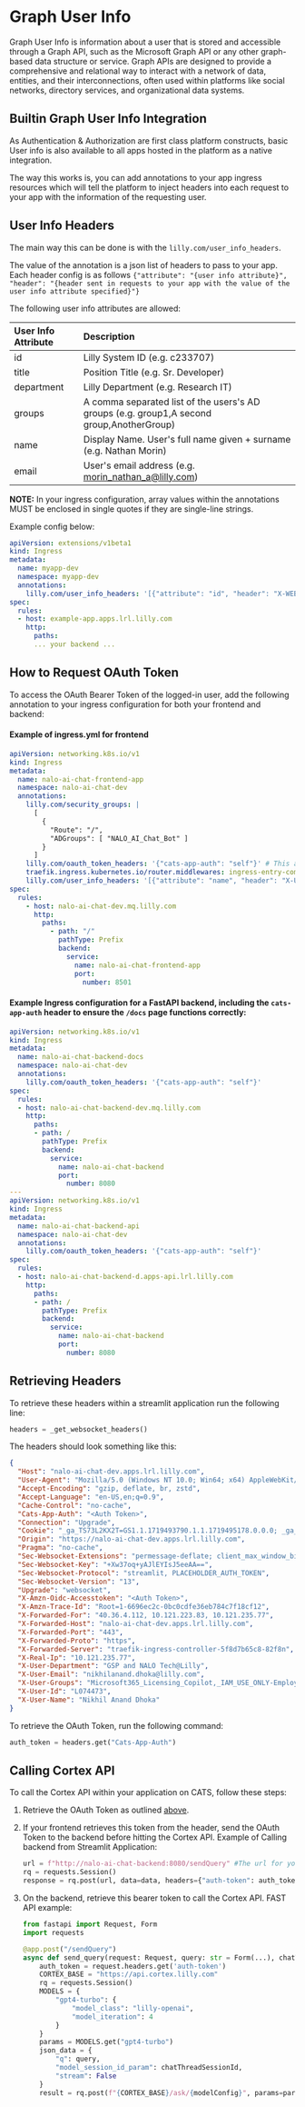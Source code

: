 # Graph User Info 

Graph User Info is information about a user that is stored and accessible through a Graph API, such as the Microsoft Graph API or any other graph-based data structure or service. Graph APIs are designed to provide a comprehensive and relational way to interact with a network of data, entities, and their interconnections, often used within platforms like social networks, directory services, and organizational data systems.


## Builtin Graph User Info Integration 

As Authentication & Authorization are first class platform constructs, basic User info
is also available to all apps hosted in the platform as a native integration.

The way this works is, you can add annotations to your app ingress resources which will
tell the platform to inject headers into each request to your app with the information
of the requesting user.



## User Info Headers 

The main way this can be done is with the ```lilly.com/user_info_headers```.

The value of the annotation is a json list of headers to pass to your app.  Each
header config is as follows ```{"attribute": "{user info attribute}", "header": "{header sent in requests to your app with the value of the user info attribute specified}"}```

The following user info attributes are allowed:

| User Info Attribute | Description | 
| :--- | :--- |
| id | Lilly System ID (e.g. c233707) |
| title | Position Title (e.g. Sr. Developer) |
| department | Lilly Department (e.g. Research IT) |
| groups | A comma separated list of the users's AD groups (e.g. group1,A second group,AnotherGroup) |
| name | Display Name. User's full name given + surname (e.g. Nathan Morin) |
| email | User's email address (e.g. morin_nathan_a@lilly.com) |

**NOTE:** In your ingress configuration, array values within the annotations MUST be enclosed in single quotes if they are single-line strings.

Example config below:

```yaml
apiVersion: extensions/v1beta1
kind: Ingress
metadata:
  name: myapp-dev
  namespace: myapp-dev
  annotations:
    lilly.com/user_info_headers: '[{"attribute": "id", "header": "X-WEBAUTH-USER"}, {"attribute": "name", "header": "X-USER-NAME"}, {"attribute": "email", "header": "X-WEBAUTH-EMAIL"}, {"attribute": "groups", "header": "X-WEBAUTH-GROUPS"}]'
spec:
  rules:
  - host: example-app.apps.lrl.lilly.com
    http:
      paths:
      ... your backend ...
```


## How to Request OAuth Token
To access the OAuth Bearer Token of the logged-in user, add the following annotation to your ingress configuration for both your frontend and backend:
#### Example of ingress.yml for frontend
```yaml
apiVersion: networking.k8s.io/v1
kind: Ingress
metadata:
  name: nalo-ai-chat-frontend-app
  namespace: nalo-ai-chat-dev
  annotations:
    lilly.com/security_groups: |
      [
        {
          "Route": "/",
          "ADGroups": [ "NALO_AI_Chat_Bot" ]
        }
      ]
    lilly.com/oauth_token_headers: '{"cats-app-auth": "self"}' # This annotation will allow the application to include the OAuth Token of the authenticated user in the Headers of the application URL that can retrieved with logic in the application.
    traefik.ingress.kubernetes.io/router.middlewares: ingress-entry-compression@kubernetescrd
    lilly.com/user_info_headers: '[{"attribute": "name", "header": "X-USER-NAME"}, {"attribute": "email", "header": "X-USER-EMAIL"}, {"attribute": "groups", "header": "X-USER-GROUPS"}, {"attribute": "department", "header": "X-USER-DEPARTMENT"}, {"attribute": "id", "header": "X-USER-ID"}]'
spec:
  rules:
    - host: nalo-ai-chat-dev.mq.lilly.com
      http:
        paths:
          - path: "/"
            pathType: Prefix
            backend:
              service:
                name: nalo-ai-chat-frontend-app
                port:
                  number: 8501
```

#### Example Ingress configuration for a FastAPI backend, including the ```cats-app-auth``` header to ensure the ```/docs``` page functions correctly:
```yaml
apiVersion: networking.k8s.io/v1
kind: Ingress
metadata:
  name: nalo-ai-chat-backend-docs
  namespace: nalo-ai-chat-dev
  annotations:
    lilly.com/oauth_token_headers: '{"cats-app-auth": "self"}'
spec:
  rules:
  - host: nalo-ai-chat-backend-dev.mq.lilly.com
    http:
      paths:
      - path: /
        pathType: Prefix
        backend:
          service:
            name: nalo-ai-chat-backend
            port:
              number: 8080
---
apiVersion: networking.k8s.io/v1
kind: Ingress
metadata:
  name: nalo-ai-chat-backend-api
  namespace: nalo-ai-chat-dev
  annotations:
    lilly.com/oauth_token_headers: '{"cats-app-auth": "self"}'
spec:
  rules:
  - host: nalo-ai-chat-backend-d.apps-api.lrl.lilly.com
    http:
      paths:
      - path: /
        pathType: Prefix
        backend:
          service:
            name: nalo-ai-chat-backend
            port:
              number: 8080
```

## Retrieving Headers
To retrieve these headers within a streamlit application run the following line:
```python
headers = _get_websocket_headers()
```

The headers should look something like this:
```Json
{
  "Host": "nalo-ai-chat-dev.apps.lrl.lilly.com",
  "User-Agent": "Mozilla/5.0 (Windows NT 10.0; Win64; x64) AppleWebKit/537.36 (KHTML, like Gecko) Chrome/126.0.0.0 Safari/537.36 Edg/126.0.0.0",
  "Accept-Encoding": "gzip, deflate, br, zstd",
  "Accept-Language": "en-US,en;q=0.9",
  "Cache-Control": "no-cache",
  "Cats-App-Auth": "<Auth Token>",
  "Connection": "Upgrade",
  "Cookie": "_ga_TS73L2KX2T=GS1.1.1719493790.1.1.1719495178.0.0.0; _ga_C7J840KQ0S=GS1.1.1720807459.1.0.1720807502.0.0.0; _gid=GA1.2.1089996773.1721046313; _ga_WKTRG6FDF2=GS1.1.1721148600.41.1.1721148619.41.0.0; _ga=GA1.1.1545315391.1719358932; _ga_F4QPGPB1JD=GS1.1.1721165301.17.1.1721165305.0.0.0;",
  "Origin": "https://nalo-ai-chat-dev.apps.lrl.lilly.com",
  "Pragma": "no-cache",
  "Sec-Websocket-Extensions": "permessage-deflate; client_max_window_bits",
  "Sec-Websocket-Key": "+Xw37oq+yAJlEYIsJ5eeAA==",
  "Sec-Websocket-Protocol": "streamlit, PLACEHOLDER_AUTH_TOKEN",
  "Sec-Websocket-Version": "13",
  "Upgrade": "websocket",
  "X-Amzn-Oidc-Accesstoken": "<Auth Token>",
  "X-Amzn-Trace-Id": "Root=1-6696ec2c-0bc0cdfe36eb784c7f18cf12",
  "X-Forwarded-For": "40.36.4.112, 10.121.223.83, 10.121.235.77",
  "X-Forwarded-Host": "nalo-ai-chat-dev.apps.lrl.lilly.com",
  "X-Forwarded-Port": "443",
  "X-Forwarded-Proto": "https",
  "X-Forwarded-Server": "traefik-ingress-controller-5f8d7b65c8-82f8n",
  "X-Real-Ip": "10.121.235.77",
  "X-User-Department": "GSP and NALO Tech@Lilly",
  "X-User-Email": "nikhilanand.dhoka@lilly.com",
  "X-User-Groups": "Microsoft365_Licensing_Copilot,_IAM_USE_ONLY-Employees,aws_nalo_read,CA_Rings_NewAccounts,FIM_MDM_PRD_INTUNE_AS_PRIMARY,IAM_AAD_StagedRollout_Standard,CertAE,Lilly_Employees,OPSD_General_User,FIM_MDM_PRD_AW_ManagedUsers,ProofPoint-PSATv2 ...",
  "X-User-Id": "L074473",
  "X-User-Name": "Nikhil Anand Dhoka"
}
```

To retrieve the OAuth Token, run the following command:
```python
auth_token = headers.get("Cats-App-Auth")
```

## Calling Cortex API

To call the Cortex API within your application on CATS, follow these steps:

1. Retrieve the OAuth Token as outlined [above](#retrieving-headers).

2. If your frontend retrieves this token from the header, send the OAuth Token to the backend before hitting the Cortex API. Example of Calling backend from Streamlit Application:
   ```python
   url = f"http://nalo-ai-chat-backend:8080/sendQuery" #The url for your backend be constructed via following pattern: http:/<Backend Service Name>:<Port on which the service is running>/sendQuery
   rq = requests.Session()
   response = rq.post(url, data=data, headers={"auth-token": auth_token})
   ```

3. On the backend, retrieve this bearer token to call the Cortex API. FAST API example:
   ```python
   from fastapi import Request, Form
   import requests

   @app.post("/sendQuery")
   async def send_query(request: Request, query: str = Form(...), chatThreadSessionId: str = Form(...), modelConfig: str = Form(...)):
       auth_token = request.headers.get('auth-token')
       CORTEX_BASE = "https://api.cortex.lilly.com"
       rq = requests.Session()
       MODELS = {
           "gpt4-turbo": {
               "model_class": "lilly-openai",
               "model_iteration": 4
           }
       }
       params = MODELS.get("gpt4-turbo")
       json_data = {
           "q": query,
           "model_session_id_param": chatThreadSessionId,
           "stream": False
       }
       result = rq.post(f"{CORTEX_BASE}/ask/{modelConfig}", params=params, json=json_data, headers={"Authorization": f'{auth_token}'})
   ```
